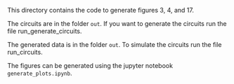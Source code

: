 This directory contains the code to generate figures 3, 4, and 17.

The circuits are in the folder `out`.
If you want to generate the circuits run the file run_generate_circuits.

The generated data is in the folder `out`.
To simulate the circuits run the file run_circuits.

The figures can be generated using the jupyter notebook `generate_plots.ipynb`.
